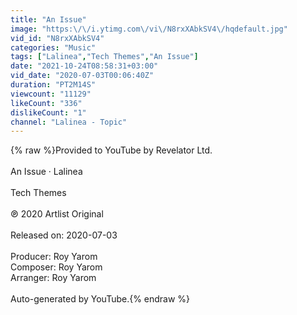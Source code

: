 ```yaml
---
title: "An Issue"
image: "https:\/\/i.ytimg.com\/vi\/N8rxXAbkSV4\/hqdefault.jpg"
vid_id: "N8rxXAbkSV4"
categories: "Music"
tags: ["Lalinea","Tech Themes","An Issue"]
date: "2021-10-24T08:58:31+03:00"
vid_date: "2020-07-03T00:06:40Z"
duration: "PT2M14S"
viewcount: "11129"
likeCount: "336"
dislikeCount: "1"
channel: "Lalinea - Topic"
---
```

{% raw %}Provided to YouTube by Revelator Ltd.<br /><br />An Issue · Lalinea<br /><br />Tech Themes<br /><br />℗ 2020 Artlist Original<br /><br />Released on: 2020-07-03<br /><br />Producer: Roy Yarom<br />Composer: Roy Yarom<br />Arranger: Roy Yarom<br /><br />Auto-generated by YouTube.{% endraw %}
